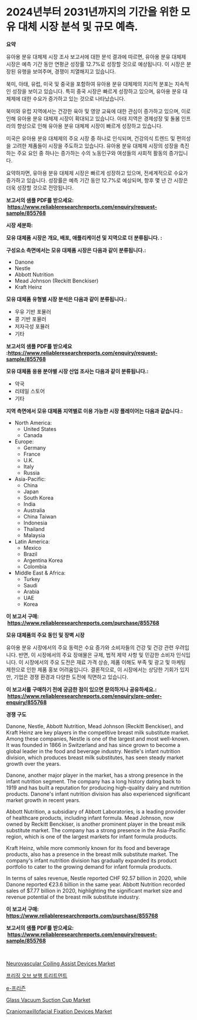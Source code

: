 <p><h1> 2024년부터 2031년까지의 기간을 위한 모유 대체 시장 분석 및 규모 예측.</h1></p><p><strong>요약</strong></p>
<p><p>유아용 분유 대체제 시장 조사 보고서에 대한 분석 결과에 따르면, 유아용 분유 대체제 시장은 예측 기간 동안 연평균 성장률 12.7%로 성장할 것으로 예상됩니다. 이 시장은 분장된 유행을 보여주며, 경쟁이 치열해지고 있습니다.</p><p>북미, 아태, 유럽, 미국 및 중국을 포함하여 유아용 분유 대체제의 지리적 분포는 지속적인 성장을 보이고 있습니다. 특히 중국 시장은 빠르게 성장하고 있으며, 유아용 분유 대체제에 대한 수요가 증가하고 있는 것으로 나타났습니다.</p><p>북미와 유럽 지역에서는 건강한 육아 및 영양 교육에 대한 관심이 증가하고 있으며, 이로 인해 유아용 분유 대체제 시장이 확대되고 있습니다. 아태 지역은 경제성장 및 돌봄 인프라의 향상으로 인해 유아용 분유 대체제 시장이 빠르게 성장하고 있습니다.</p><p>미국은 유아용 분유 대체제의 주요 시장 중 하나로 인식되며, 건강의식 트렌드 및 편의성을 고려한 제품들이 시장을 주도하고 있습니다. 유아용 분유 대체제 시장의 성장을 촉진하는 주요 요인 중 하나는 증가하는 수의 노동인구와 여성들의 사회적 활동의 증가입니다.</p><p>요약하자면, 유아용 분유 대체제 시장은 빠르게 성장하고 있으며, 전세계적으로 수요가 증가하고 있습니다. 성장률은 예측 기간 동안 12.7%로 예상되며, 향후 몇 년 간 시장은 더욱 성장할 것으로 전망됩니다.</p></p>
<p><strong>보고서의 샘플 PDF를 받으세요: &nbsp;<a href="https://www.reliableresearchreports.com/enquiry/request-sample/855768">https://www.reliableresearchreports.com/enquiry/request-sample/855768</a></strong></p>
<p><strong>시장 세분화:</strong></p>
<p><strong> 모유 대체품 시장은 개요, 배포, 애플리케이션 및 지역으로 더 분류됩니다. :</strong></p>
<p><strong>구성요소 측면에서는 모유 대체품 시장은 다음과 같이 분류됩니다.:</strong></p>
<p><ul><li>Danone</li><li>Nestle</li><li>Abbott Nutrition</li><li>Mead Johnson (Reckitt Benckiser)</li><li>Kraft Heinz</li></ul></p>
<p><strong> 모유 대체품 유형별 시장 분석은 다음과 같이 분류됩니다.:</strong></p>
<p><ul><li>우유 기반 포뮬러</li><li>콩 기반 포뮬러</li><li>저자극성 포뮬러</li><li>기타</li></ul></p>
<p><strong>보고서의 샘플 PDF를 받으세요 :<a href="https://www.reliableresearchreports.com/enquiry/request-sample/855768">https://www.reliableresearchreports.com/enquiry/request-sample/855768</a></strong></p>
<p><strong> 모유 대체품 응용 분야별 시장 산업 조사는 다음과 같이 분류됩니다.:</strong></p>
<p><ul><li>약국</li><li>리테일 스토어</li><li>기타</li></ul></p>
<p><strong>지역 측면에서 모유 대체품 지역별로 이용 가능한 시장 플레이어는 다음과 같습니다.:</strong></p>
<p><ul>
    <li>
        North America:
        <ul>
            <li>United States</li>
            <li>Canada</li>
        </ul>
    </li>
    <li>
        Europe:
        <ul>
            <li>Germany</li>
            <li>France</li>
            <li>U.K.</li>
            <li>Italy</li>
            <li>Russia</li>
        </ul>
    </li>
    <li>
        Asia-Pacific:
        <ul>
            <li>China</li>
            <li>Japan</li>
            <li>South Korea</li>
            <li>India</li>
            <li>Australia</li>
            <li>China Taiwan</li>
            <li>Indonesia</li>
            <li>Thailand</li>
            <li>Malaysia</li>
        </ul>
    </li>
    <li>
        Latin America:
        <ul>
            <li>Mexico</li>
            <li>Brazil</li>
            <li>Argentina Korea</li>
            <li>Colombia</li>
        </ul>
    </li>
    <li>
        Middle East & Africa:
        <ul>
            <li>Turkey</li>
            <li>Saudi</li>
            <li>Arabia</li>
            <li>UAE</li>
            <li>Korea</li>
        </ul>
    </li>
    </ul></p>
<p><strong>이 보고서 구매: &nbsp;<a href="https://www.reliableresearchreports.com/purchase/855768">https://www.reliableresearchreports.com/purchase/855768</a></strong></p>
<p><strong>모유 대체품의 주요 동인 및 장벽 시장</strong></p>
<p><p>유아용 분유 시장에서의 주요 동력은 수요 증가와 소비자들의 건강 및 건강 관련 우려입니다. 반면, 이 시장에서의 주요 장애물은 규제, 법적 제약 사항 및 민감한 소비자 인식입니다. 이 시장에서의 주요 도전은 재료 가격 상승, 제품 이해도 부족 및 광고 및 마케팅 제한으로 인한 제품 홍보 어려움입니다. 결론적으로, 이 시장에서는 상당한 기회가 있지만, 기업은 경쟁 환경과 다양한 도전에 직면하고 있습니다.</p></p>
<p><strong>이 보고서를 구매하기 전에 궁금한 점이 있으면 문의하거나 공유하세요.: &nbsp;<a href="https://www.reliableresearchreports.com/enquiry/pre-order-enquiry/855768">https://www.reliableresearchreports.com/enquiry/pre-order-enquiry/855768</a></strong></p>
<p><strong>경쟁 구도</strong></p>
<p><p>Danone, Nestle, Abbott Nutrition, Mead Johnson (Reckitt Benckiser), and Kraft Heinz are key players in the competitive breast milk substitute market. Among these companies, Nestle is one of the largest and most well-known. It was founded in 1866 in Switzerland and has since grown to become a global leader in the food and beverage industry. Nestle's infant nutrition division, which produces breast milk substitutes, has seen steady market growth over the years.</p><p>Danone, another major player in the market, has a strong presence in the infant nutrition segment. The company has a long history dating back to 1919 and has built a reputation for producing high-quality dairy and nutrition products. Danone's infant nutrition division has also experienced significant market growth in recent years.</p><p>Abbott Nutrition, a subsidiary of Abbott Laboratories, is a leading provider of healthcare products, including infant formula. Mead Johnson, now owned by Reckitt Benckiser, is another prominent player in the breast milk substitute market. The company has a strong presence in the Asia-Pacific region, which is one of the largest markets for infant formula products.</p><p>Kraft Heinz, while more commonly known for its food and beverage products, also has a presence in the breast milk substitute market. The company's infant nutrition division has gradually expanded its product portfolio to cater to the growing demand for infant formula products.</p><p>In terms of sales revenue, Nestle reported CHF 92.57 billion in 2020, while Danone reported €23.6 billion in the same year. Abbott Nutrition recorded sales of $7.77 billion in 2020, highlighting the significant market size and revenue potential of the breast milk substitute industry.</p></p>
<p><strong>이 보고서 구매: &nbsp; <a href="https://www.reliableresearchreports.com/purchase/855768">https://www.reliableresearchreports.com/purchase/855768</a></strong></p>
<p><strong>보고서의 샘플 PDF를 받으세요: &nbsp;<a href="https://www.reliableresearchreports.com/enquiry/request-sample/855768">https://www.reliableresearchreports.com/enquiry/request-sample/855768</a></strong><strong></strong></p>
<p>&nbsp;</p>
<p><p><a href="https://issuu.com/reportprime-2/docs/neurovascular-coiling-assist-devices-market-size-2">Neurovascular Coiling Assist Devices Market</a></p><p><a href="https://github.com/sougarounis/Market-Research-Report-List-3/blob/main/11076644431.md">프리징 오브 보행 트리트먼트</a></p><p><a href="https://github.com/vs2869dizt0/Market-Research-Report-List-1/blob/main/90954374432.md">e-프리즌</a></p><p><a href="https://github.com/julyju69/Market-Research-Report-List-2/blob/main/glass-vacuum-suction-cup-market.md">Glass Vacuum Suction Cup Market</a></p><p><a href="https://issuu.com/reportprime-2/docs/craniomaxillofacial-fixation-devices-market-size-2">Craniomaxillofacial Fixation Devices Market</a></p></p>